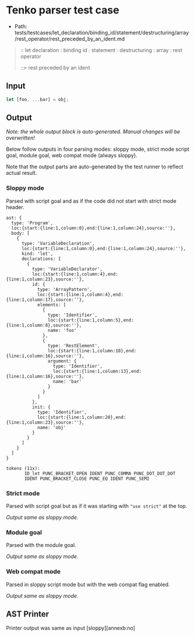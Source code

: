 # Tenko parser test case

- Path: tests/testcases/let_declaration/binding_id/statement/destructuring/array/rest_operator/rest_preceded_by_an_ident.md

> :: let declaration : binding id : statement : destructuring : array : rest operator
>
> ::> rest preceded by an ident

## Input

`````js
let [foo, ...bar] = obj;
`````

## Output

_Note: the whole output block is auto-generated. Manual changes will be overwritten!_

Below follow outputs in four parsing modes: sloppy mode, strict mode script goal, module goal, web compat mode (always sloppy).

Note that the output parts are auto-generated by the test runner to reflect actual result.

### Sloppy mode

Parsed with script goal and as if the code did not start with strict mode header.

`````
ast: {
  type: 'Program',
  loc:{start:{line:1,column:0},end:{line:1,column:24},source:''},
  body: [
    {
      type: 'VariableDeclaration',
      loc:{start:{line:1,column:0},end:{line:1,column:24},source:''},
      kind: 'let',
      declarations: [
        {
          type: 'VariableDeclarator',
          loc:{start:{line:1,column:4},end:{line:1,column:23},source:''},
          id: {
            type: 'ArrayPattern',
            loc:{start:{line:1,column:4},end:{line:1,column:17},source:''},
            elements: [
              {
                type: 'Identifier',
                loc:{start:{line:1,column:5},end:{line:1,column:8},source:''},
                name: 'foo'
              },
              {
                type: 'RestElement',
                loc:{start:{line:1,column:10},end:{line:1,column:16},source:''},
                argument: {
                  type: 'Identifier',
                  loc:{start:{line:1,column:13},end:{line:1,column:16},source:''},
                  name: 'bar'
                }
              }
            ]
          },
          init: {
            type: 'Identifier',
            loc:{start:{line:1,column:20},end:{line:1,column:23},source:''},
            name: 'obj'
          }
        }
      ]
    }
  ]
}

tokens (11x):
       ID_let PUNC_BRACKET_OPEN IDENT PUNC_COMMA PUNC_DOT_DOT_DOT
       IDENT PUNC_BRACKET_CLOSE PUNC_EQ IDENT PUNC_SEMI
`````

### Strict mode

Parsed with script goal but as if it was starting with `"use strict"` at the top.

_Output same as sloppy mode._

### Module goal

Parsed with the module goal.

_Output same as sloppy mode._

### Web compat mode

Parsed in sloppy script mode but with the web compat flag enabled.

_Output same as sloppy mode._

## AST Printer

Printer output was same as input [sloppy][annexb:no]
